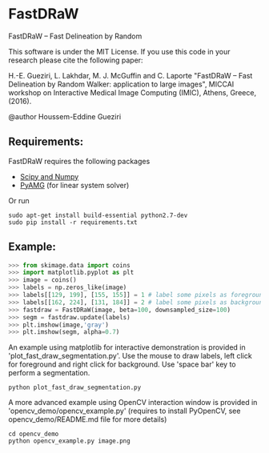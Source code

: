 # FastDRaW
FastDRaW – Fast Delineation by Random

This software is under the MIT License. If you use this code in your research please cite the following paper:

H.-E. Gueziri, L. Lakhdar, M. J. McGuffin and C. Laporte "FastDRaW – Fast Delineation by Random Walker: application to large images", MICCAI workshop on Interactive Medical Image Computing (IMIC), Athens, Greece, (2016).

@author Houssem-Eddine Gueziri

## Requirements:

FastDRaW requires the following packages

- [Scipy and Numpy](https://www.scipy.org/install.html)
- [PyAMG](http://pyamg.org/) (for linear system solver)

Or run

```shell
sudo apt-get install build-essential python2.7-dev
sudo pip install -r requirements.txt
```

## Example:

```python
>>> from skimage.data import coins
>>> import matplotlib.pyplot as plt
>>> image = coins()
>>> labels = np.zeros_like(image)
>>> labels[[129, 199], [155, 155]] = 1 # label some pixels as foreground
>>> labels[[162, 224], [131, 184]] = 2 # label some pixels as background
>>> fastdraw = FastDRaW(image, beta=100, downsampled_size=100)
>>> segm = fastdraw.update(labels)
>>> plt.imshow(image,'gray')
>>> plt.imshow(segm, alpha=0.7)
```

An example using matplotlib for interactive demonstration is provided in 'plot_fast_draw_segmentation.py'. Use the mouse to draw labels, left click for foreground and right click for background.
Use 'space bar' key to perform a segmentation.

```shell
python plot_fast_draw_segmentation.py
```

A more advanced example using OpenCV interaction window is provided in 'opencv_demo/opencv_example.py' (requires to install PyOpenCV, see opencv_demo/README.md file for more details)

```shell
cd opencv_demo
python opencv_example.py image.png
```


